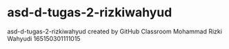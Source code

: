 # asd-d-tugas-2-rizkiwahyud
asd-d-tugas-2-rizkiwahyud created by GitHub Classroom
Mohammad Rizki Wahyudi
165150301111015
